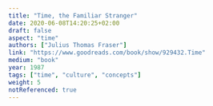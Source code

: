 ```yaml
---
title: "Time, the Familiar Stranger"
date: 2020-06-08T14:20:25+02:00
draft: false
aspect: "time"
authors: ["Julius Thomas Fraser"]
link: "https://www.goodreads.com/book/show/929432.Time"
medium: "book"
year: 1987
tags: ["time", "culture", "concepts"]
weight: 5
notReferenced: true
---
```

